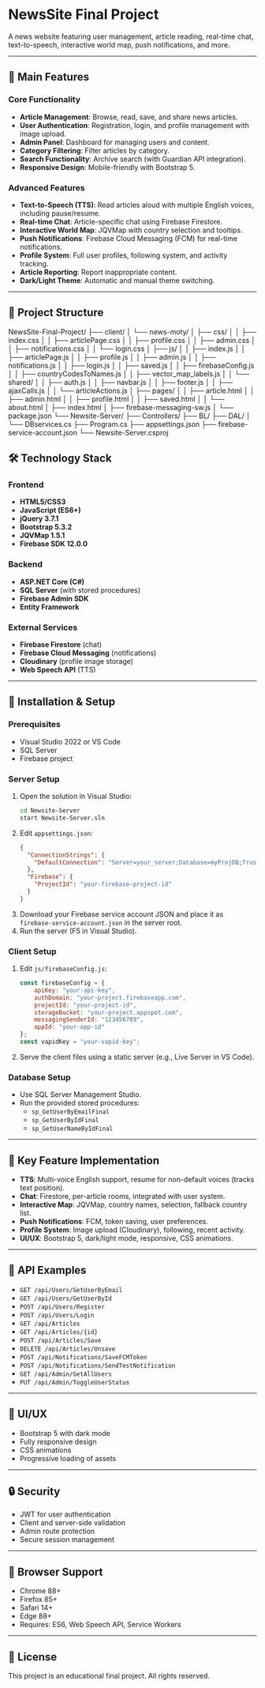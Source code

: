 # NewsSite Final Project

A news website featuring user management, article reading, real-time chat, text-to-speech, interactive world map, push notifications, and more.

---

## 🚀 Main Features

### Core Functionality
- **Article Management**: Browse, read, save, and share news articles.
- **User Authentication**: Registration, login, and profile management with image upload.
- **Admin Panel**: Dashboard for managing users and content.
- **Category Filtering**: Filter articles by category.
- **Search Functionality**: Archive search (with Guardian API integration).
- **Responsive Design**: Mobile-friendly with Bootstrap 5.

### Advanced Features
- **Text-to-Speech (TTS)**: Read articles aloud with multiple English voices, including pause/resume.
- **Real-time Chat**: Article-specific chat using Firebase Firestore.
- **Interactive World Map**: JQVMap with country selection and tooltips.
- **Push Notifications**: Firebase Cloud Messaging (FCM) for real-time notifications.
- **Profile System**: Full user profiles, following system, and activity tracking.
- **Article Reporting**: Report inappropriate content.
- **Dark/Light Theme**: Automatic and manual theme switching.

---

## 📁 Project Structure

NewsSite-Final-Project/ ├── client/ │ └── news-moty/ │ ├── css/ │ │ ├── index.css │ │ ├── articlePage.css │ │ ├── profile.css │ │ ├── admin.css │ │ ├── notifications.css │ │ └── login.css │ ├── js/ │ │ ├── index.js │ │ ├── articlePage.js │ │ ├── profile.js │ │ ├── admin.js │ │ ├── notifications.js │ │ ├── login.js │ │ ├── saved.js │ │ ├── firebaseConfig.js │ │ ├── countryCodesToNames.js │ │ ├── vector_map_labels.js │ │ └── shared/ │ │ ├── auth.js │ │ ├── navbar.js │ │ ├── footer.js │ │ ├── ajaxCalls.js │ │ └── articleActions.js │ ├── pages/ │ │ ├── article.html │ │ ├── admin.html │ │ ├── profile.html │ │ ├── saved.html │ │ └── about.html │ ├── index.html │ ├── firebase-messaging-sw.js │ └── package.json └── Newsite-Server/ ├── Controllers/ ├── BL/ ├── DAL/ │ └── DBservices.cs ├── Program.cs ├── appsettings.json ├── firebase-service-account.json └── Newsite-Server.csproj
## 🛠️ Technology Stack

### Frontend
- **HTML5/CSS3**
- **JavaScript (ES6+)**
- **jQuery 3.7.1**
- **Bootstrap 5.3.2**
- **JQVMap 1.5.1**
- **Firebase SDK 12.0.0**

### Backend
- **ASP.NET Core (C#)**
- **SQL Server** (with stored procedures)
- **Firebase Admin SDK**
- **Entity Framework**

### External Services
- **Firebase Firestore** (chat)
- **Firebase Cloud Messaging** (notifications)
- **Cloudinary** (profile image storage)
- **Web Speech API** (TTS)

---

## 🔧 Installation & Setup

### Prerequisites
- Visual Studio 2022 or VS Code
- SQL Server
- Firebase project

### Server Setup
1. Open the solution in Visual Studio:
    ```bash
    cd Newsite-Server
    start Newsite-Server.sln
    ```
2. Edit `appsettings.json`:
    ```json
    {
      "ConnectionStrings": {
        "DefaultConnection": "Server=your_server;Database=myProjDB;Trusted_Connection=true;"
      },
      "Firebase": {
        "ProjectId": "your-firebase-project-id"
      }
    }
    ```
3. Download your Firebase service account JSON and place it as `firebase-service-account.json` in the server root.
4. Run the server (F5 in Visual Studio).

### Client Setup
1. Edit `js/firebaseConfig.js`:
    ```javascript
    const firebaseConfig = {
        apiKey: "your-api-key",
        authDomain: "your-project.firebaseapp.com",
        projectId: "your-project-id",
        storageBucket: "your-project.appspot.com",
        messagingSenderId: "123456789",
        appId: "your-app-id"
    };
    const vapidKey = "your-vapid-key";
    ```
2. Serve the client files using a static server (e.g., Live Server in VS Code).

### Database Setup
- Use SQL Server Management Studio.
- Run the provided stored procedures:
  - `sp_GetUserByEmailFinal`
  - `sp_GetUserByIdFinal`
  - `sp_GetUserNameByIdFinal`

---

## 🎯 Key Feature Implementation

- **TTS**: Multi-voice English support, resume for non-default voices (tracks text position).
- **Chat**: Firestore, per-article rooms, integrated with user system.
- **Interactive Map**: JQVMap, country names, selection, fallback country list.
- **Push Notifications**: FCM, token saving, user preferences.
- **Profile System**: Image upload (Cloudinary), following, recent activity.
- **UI/UX**: Bootstrap 5, dark/light mode, responsive, CSS animations.

---

## 🔄 API Examples

- `GET /api/Users/GetUserByEmail`
- `GET /api/Users/GetUserById`
- `POST /api/Users/Register`
- `POST /api/Users/Login`
- `GET /api/Articles`
- `GET /api/Articles/{id}`
- `POST /api/Articles/Save`
- `DELETE /api/Articles/Unsave`
- `POST /api/Notifications/SaveFCMToken`
- `POST /api/Notifications/SendTestNotification`
- `GET /api/Admin/GetAllUsers`
- `PUT /api/Admin/ToggleUserStatus`

---

## 🎨 UI/UX

- Bootstrap 5 with dark mode
- Fully responsive design
- CSS animations
- Progressive loading of assets

---

## 🔒 Security

- JWT for user authentication
- Client and server-side validation
- Admin route protection
- Secure session management

---

## 📱 Browser Support

- Chrome 88+
- Firefox 85+
- Safari 14+
- Edge 88+
- Requires: ES6, Web Speech API, Service Workers


---

## 📄 License

This project is an educational final project. All rights reserved.



